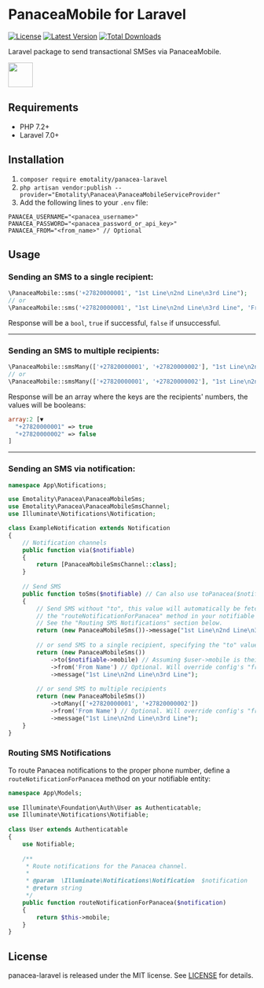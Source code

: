 # PanaceaMobile for Laravel

<p>
    <a href="https://packagist.org/packages/emotality/panacea-laravel"><img src="https://img.shields.io/packagist/l/emotality/panacea-laravel" alt="License"></a>
    <a href="https://packagist.org/packages/emotality/panacea-laravel"><img src="https://img.shields.io/packagist/v/emotality/panacea-laravel" alt="Latest Version"></a>
    <a href="https://packagist.org/packages/emotality/panacea-laravel"><img src="https://img.shields.io/packagist/dt/emotality/panacea-laravel" alt="Total Downloads"></a>
</p>

Laravel package to send transactional SMSes via PanaceaMobile.

<p>
    <a href="https://www.panaceamobile.com" target="_blank">
        <img src="https://emotality.com/development/GitHub/PanaceaMobile.png" height="50">
    </a>
</p>

## Requirements

- PHP 7.2+
- Laravel 7.0+

## Installation

1. `composer require emotality/panacea-laravel`
2. `php artisan vendor:publish --provider="Emotality\Panacea\PanaceaMobileServiceProvider"`
3. Add the following lines to your `.env` file:

```
PANACEA_USERNAME="<panacea_username>"
PANACEA_PASSWORD="<panacea_password_or_api_key>"
PANACEA_FROM="<from_name>" // Optional
```

## Usage

### Sending an SMS to a single recipient:

```php
\PanaceaMobile::sms('+27820000001', "1st Line\n2nd Line\n3rd Line");
// or
\PanaceaMobile::sms('+27820000001', "1st Line\n2nd Line\n3rd Line", 'From Name');
```

Response will be a `bool`, `true` if successful, `false` if unsuccessful.

---

### Sending an SMS to multiple recipients:

```php
\PanaceaMobile::smsMany(['+27820000001', '+27820000002'], "1st Line\n2nd Line\n3rd Line");
// or
\PanaceaMobile::smsMany(['+27820000001', '+27820000002'], "1st Line\n2nd Line\n3rd Line", 'From Name');
```

Response will be an array where the keys are the recipients' numbers, the values will be booleans:

```php
array:2 [▼
  "+27820000001" => true
  "+27820000002" => false
]
```

---

### Sending an SMS via notification:

```php
namespace App\Notifications;

use Emotality\Panacea\PanaceaMobileSms;
use Emotality\Panacea\PanaceaMobileSmsChannel;
use Illuminate\Notifications\Notification;

class ExampleNotification extends Notification
{
    // Notification channels
    public function via($notifiable)
    {
        return [PanaceaMobileSmsChannel::class];
    }
    
    // Send SMS
    public function toSms($notifiable) // Can also use toPanacea($notifiable)
    {
        // Send SMS without "to", this value will automatically be fetched from
        // the "routeNotificationForPanacea" method in your notifiable entity.
        // See the "Routing SMS Notifications" section below.
        return (new PanaceaMobileSms())->message("1st Line\n2nd Line\n3rd Line");
        
        // or send SMS to a single recipient, specifying the "to" value
        return (new PanaceaMobileSms())
            ->to($notifiable->mobile) // Assuming $user->mobile is their mobile number
            ->from('From Name') // Optional. Will override config's "from" value.
            ->message("1st Line\n2nd Line\n3rd Line");
            
        // or send SMS to multiple recipients
        return (new PanaceaMobileSms())
            ->toMany(['+27820000001', '+27820000002'])
            ->from('From Name') // Optional. Will override config's "from" value.
            ->message("1st Line\n2nd Line\n3rd Line");
    }
}
```

### Routing SMS Notifications

To route Panacea notifications to the proper phone number, define a `routeNotificationForPanacea` method on your notifiable entity:

```php
namespace App\Models;
 
use Illuminate\Foundation\Auth\User as Authenticatable;
use Illuminate\Notifications\Notifiable;
 
class User extends Authenticatable
{
    use Notifiable;
 
    /**
     * Route notifications for the Panacea channel.
     *
     * @param  \Illuminate\Notifications\Notification  $notification
     * @return string
     */
    public function routeNotificationForPanacea($notification)
    {
        return $this->mobile;
    }
}
```

## License

panacea-laravel is released under the MIT license. See [LICENSE](https://github.com/emotality/panacea-laravel/blob/master/LICENSE) for details.
